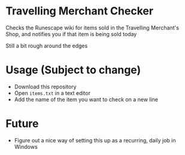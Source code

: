 # Travelling Merchant Checker
Checks the Runescape wiki for items sold in the Travelling Merchant's Shop, and notifies you if that item is being sold today

Still a bit rough around the edges

# Usage (Subject to change)
* Download this repository
* Open `items.txt` in a text editor
* Add the name of the item you want to check on a new line

# Future
* Figure out a nice way of setting this up as a recurring, daily job in Windows
